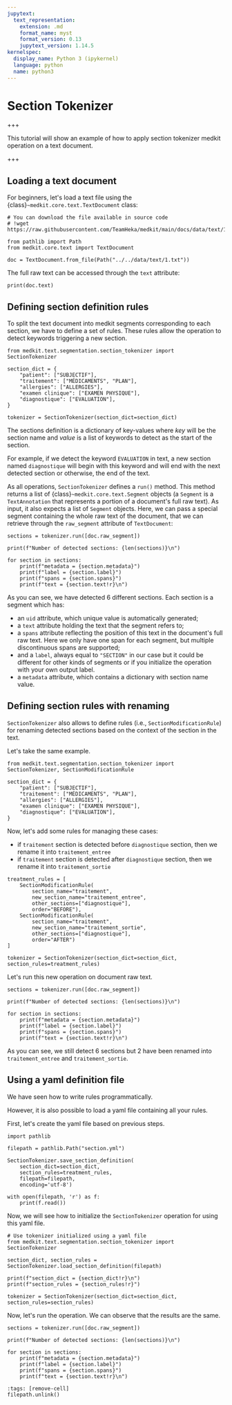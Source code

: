 ```yaml
---
jupytext:
  text_representation:
    extension: .md
    format_name: myst
    format_version: 0.13
    jupytext_version: 1.14.5
kernelspec:
  display_name: Python 3 (ipykernel)
  language: python
  name: python3
---
```



# Section Tokenizer

+++

This tutorial will show an example of how to apply section tokenizer medkit operation on a text document.

+++

## Loading a text document

For beginners, let's load a text file using the {class}`~medkit.core.text.TextDocument` class:


```{code-cell} ipython3
# You can download the file available in source code
# !wget https://raw.githubusercontent.com/TeamHeka/medkit/main/docs/data/text/1.txt

from pathlib import Path
from medkit.core.text import TextDocument

doc = TextDocument.from_file(Path("../../data/text/1.txt"))
```

The full raw text can be accessed through the `text` attribute:


```{code-cell} ipython3
print(doc.text)
```

## Defining section definition rules

To split the text document into medkit segments corresponding to each section, we have to define a set of rules. 
These rules allow the operation to detect keywords triggering a new section.


```{code-cell} ipython3
from medkit.text.segmentation.section_tokenizer import SectionTokenizer

section_dict = {
    "patient": ["SUBJECTIF"],
    "traitement": ["MÉDICAMENTS", "PLAN"],
    "allergies": ["ALLERGIES"],
    "examen clinique": ["EXAMEN PHYSIQUE"],
    "diagnostique": ["EVALUATION"],
}

tokenizer = SectionTokenizer(section_dict=section_dict)
```

The sections definition is a dictionary of key-values where *key* will be the section name and *value* is a list of keywords to detect as the start of the section.

For example, if we detect the keyword `EVALUATION` in text, a new section named `diagnostique` will begin with this keyword and will end with the next detected section or otherwise, the end of the text.

As all operations, `SectionTokenizer` defines a `run()` method. This method returns a list of {class}`~medkit.core.text.Segment` objects (a `Segment` is a
`TextAnnotation` that represents a portion of a document's full raw text). 
As input, it also expects a list of `Segment` objects. Here, we can pass a special segment containing the whole raw text of the document, that we can retrieve through the `raw_segment` attribute of `TextDocument`:


```{code-cell} ipython3
sections = tokenizer.run([doc.raw_segment])

print(f"Number of detected sections: {len(sections)}\n")

for section in sections:
    print(f"metadata = {section.metadata}")
    print(f"label = {section.label}")
    print(f"spans = {section.spans}")
    print(f"text = {section.text!r}\n")
```

As you can see, we have detected 6 different sections.
Each section is a segment which has:
 - an `uid` attribute, which unique value is automatically generated;
 - a `text` attribute holding the text that the segment refers to;
 - a `spans` attribute reflecting the position of this text in the document's
   full raw text. Here we only have one span for each segment, but multiple
   discontinuous spans are supported;
 - and a `label`, always equal to `"SECTION"` in our case but it could be
   different for other kinds of segments or if you initialize the operation with your own output label.
 - a `metadata` attribute, which contains a dictionary with section name value.

## Defining section rules with renaming

`SectionTokenizer` also allows to define rules (i.e., `SectionModificationRule`) for renaming detected sections based on the context of the section in the text.

Let's take the same example.


```{code-cell} ipython3
from medkit.text.segmentation.section_tokenizer import SectionTokenizer, SectionModificationRule

section_dict = {
    "patient": ["SUBJECTIF"],
    "traitement": ["MÉDICAMENTS", "PLAN"],
    "allergies": ["ALLERGIES"],
    "examen clinique": ["EXAMEN PHYSIQUE"],
    "diagnostique": ["EVALUATION"],
}
```

Now, let's add some rules for managing these cases:
- if `traitement` section is detected before `diagnostique` section, then we rename it into `traitement_entree`
- if `traitement` section is detected after `diagnostique` section, then we rename it into `traitement_sortie`


```{code-cell} ipython3
treatment_rules = [
    SectionModificationRule(
        section_name="traitement",
        new_section_name="traitement_entree",
        other_sections=["diagnostique"],
        order="BEFORE"),
    SectionModificationRule(
        section_name="traitement",
        new_section_name="traitement_sortie",
        other_sections=["diagnostique"],
        order="AFTER")
]

tokenizer = SectionTokenizer(section_dict=section_dict, section_rules=treatment_rules)
```

Let's run this new operation on document raw text.


```{code-cell} ipython3
sections = tokenizer.run([doc.raw_segment])

print(f"Number of detected sections: {len(sections)}\n")

for section in sections:
    print(f"metadata = {section.metadata}")
    print(f"label = {section.label}")
    print(f"spans = {section.spans}")
    print(f"text = {section.text!r}\n")
```

As you can see, we still detect 6 sections but 2 have been renamed into `traitement_entree` and `traitement_sortie`.

## Using a yaml definition file

We have seen how to write rules programmatically. 

However, it is also possible to load a yaml file containing all your rules.

First, let's create the yaml file based on previous steps.


```{code-cell} ipython3
import pathlib

filepath = pathlib.Path("section.yml")

SectionTokenizer.save_section_definition(
    section_dict=section_dict, 
    section_rules=treatment_rules,
    filepath=filepath,
    encoding='utf-8')

with open(filepath, 'r') as f:
    print(f.read())
```

Now, we will see how to initialize the `SectionTokenizer` operation for using this yaml file.


```{code-cell} ipython3
# Use tokenizer initialized using a yaml file
from medkit.text.segmentation.section_tokenizer import SectionTokenizer

section_dict, section_rules = SectionTokenizer.load_section_definition(filepath)

print(f"section_dict = {section_dict!r}\n")
print(f"section_rules = {section_rules!r}")

tokenizer = SectionTokenizer(section_dict=section_dict, section_rules=section_rules)
```

Now, let's run the operation. We can observe that the results are the same.


```{code-cell} ipython3
sections = tokenizer.run([doc.raw_segment])

print(f"Number of detected sections: {len(sections)}\n")

for section in sections:
    print(f"metadata = {section.metadata}")
    print(f"label = {section.label}")
    print(f"spans = {section.spans}")
    print(f"text = {section.text!r}\n")
```

```{code-cell} ipython3
:tags: [remove-cell]
filepath.unlink()
```

